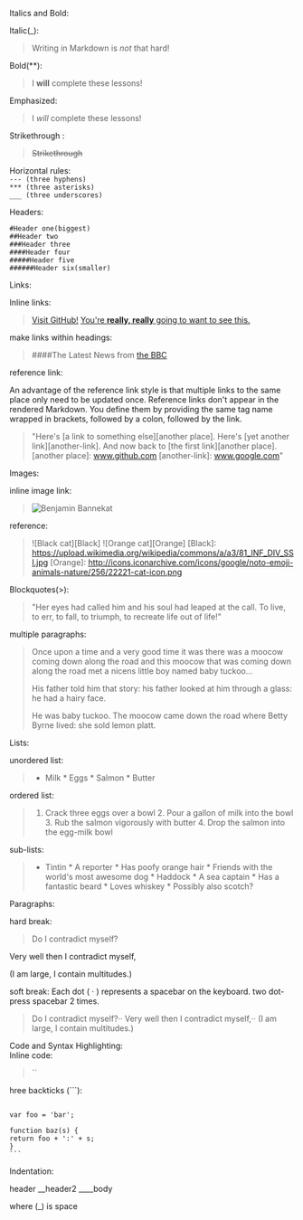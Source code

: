 Italics and Bold:  
  
Italic(_):  
  
> Writing in Markdown is _not_ that hard!
  
Bold(**):
  
> I **will** complete these lessons!
    
Emphasized:  
  
> I *will* complete these lessons!  
        
Strikethrough :  
  
> ~~Strikethrough~~  
        
Horizontal rules:  
`--- (three hyphens)`  
`*** (three asterisks)`  
`___ (three underscores)`      
      
Headers:
  
    #Header one(biggest)
    ##Header two
    ###Header three
    ####Header four
    #####Header five
    ######Header six(smaller)
      
Links:
  
Inline links:
            
>[Visit GitHub!](www.github.com)
>[You're **really, really** going to want to see this.](www.dailykitten.com)
      
make links within headings:
>####The Latest News from [the BBC](www.bbc.com/news)
          
reference link:
      
An advantage of the reference link style is that multiple links to the same place 
only need to be updated once.
Reference links don't appear in the rendered Markdown. 
You define them by providing the same tag name wrapped in brackets, 
followed by a colon, followed by the link. 
      
>  "Here's [a link to something else][another place].
   Here's [yet another link][another-link].
   And now back to [the first link][another place].
   [another place]: www.github.com
   [another-link]: www.google.com"
  
Images:
      
inline image link:
          
>![Benjamin Bannekat](https://octodex.github.com/images/bannekat.png)
         
reference:
          
>![Black cat][Black]
 ![Orange cat][Orange]
 [Black]: https://upload.wikimedia.org/wikipedia/commons/a/a3/81_INF_DIV_SSI.jpg
 [Orange]: http://icons.iconarchive.com/icons/google/noto-emoji-animals-nature/256/22221-cat-icon.png
          
Blockquotes(>):
  
>"Her eyes had called him and his soul had leaped at the call. 
 To live, to err, to fall, to triumph, to recreate life out of life!"
        
multiple paragraphs:
          
>Once upon a time and a very good time it was there was a moocow coming 
 down along the road and this moocow that was coming down along the road met a nicens little boy named baby tuckoo...
>
>His father told him that story: his father looked at him through a glass: he had a hairy face.
>
>He was baby tuckoo. The moocow came down the road where Betty Byrne lived: she sold lemon platt.
          
Lists:
      
unordered list:
>   * Milk
    * Eggs
    * Salmon
    * Butter
      
ordered list:
  
>   1. Crack three eggs over a bowl
    2. Pour a gallon of milk into the bowl
    3. Rub the salmon vigorously with butter
    4. Drop the salmon into the egg-milk bowl
             
sub-lists:
      
>   * Tintin
     * A reporter
     * Has poofy orange hair
     * Friends with the world's most awesome dog
    * Haddock
     * A sea captain
     * Has a fantastic beard
     * Loves whiskey
      * Possibly also scotch?
                  
Paragraphs:
  
hard break:
    
>Do I contradict myself?

 Very well then I contradict myself,

(I am large, I contain multitudes.)
         
soft break:
Each dot ( · ) represents a spacebar on the keyboard.
two dot- press spacebar 2 times.  
          
>Do I contradict myself?··
 Very well then I contradict myself,··
 (I am large, I contain multitudes.)
           
Code and Syntax Highlighting:  
Inline code:  
> ``
     
 hree backticks (```):  
>   ```
    var foo = 'bar';

    function baz(s) {
    return foo + ':' + s;
    }
    ```    
Indentation:

header
__header2
____body

where (_) is space 



    
